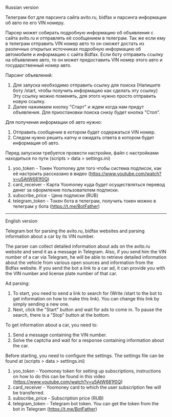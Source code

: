 Russian version

Телеграм бот для парсинга сайта avito.ru, bidfax и парсинга информации об авто по его VIN номеру.

Парсер может собирать подробную информацию об объявления с сайта avito.ru и отправлять её сообщением в телеграм.
Так же если ему в телеграм отправить VIN номер авто то он сможет достать из различных открытых источниках подробную информацию об автомобиле и информацию с сайта Bidfax.
Если боту отправить ссылку на объявление авто, то он может предоставить VIN номер этого авто и государственный номер авто.

Парсинг объявлений:
1) Для запуска необходимо отправить ссылку для поиска (Напишите боту /start, чтобы получить информацию как сделать эту ссылку)
Эту ссылку можно поменять, для этого нужно просто отправить новую ссылку.
2) Далее нажимаем кнопку "Старт" и ждем когда нам придут объявления. Для приостановки поиска снизу будет кнопка "Стоп".

Для получения информации об авто нужно:
1) Отправить сообщение в котором будет содержаться VIN номер. 
2) Следом нужно решить капчу и ожидать ответа в котором будет информация об авто.


Перед запуском требуется провести настройки, файл с настройками находиться по пути (scripts > data > settings.ini)
1) yoo_token - Токен Yoomoney для того чтобы система подписок, как её настроить рассказано в видео (https://www.youtube.com/watch?v=u5AtW681f0Q)
2) card_receiver - Карта Yoomoney куда будет осуществляться перевод денег за оформление пользователем подписки.
3) subscribe_price - Цена подписки (RUB)
4) telegram_token - Токен бота в телеграм, получить токен можно в телеграм у бота (https://t.me/BotFather)


__________________________________________________________________________________________________

English version

Telegram bot for parsing the avito.ru, bidfax websites and parsing information about a car by its VIN number.

The parser can collect detailed information about ads on the avito.ru website and send it as a message in Telegram.
Also, if you send him the VIN number of a car via Telegram, he will be able to retrieve detailed information about the vehicle from various open sources and information from the Bidfax website.
If you send the bot a link to a car ad, it can provide you with the VIN number and license plate number of that car.

Ad parsing:
1) To start, you need to send a link to search for (Write /start to the bot to get information on how to make this link). You can change this link by simply sending a new one.
2) Next, click the "Start" button and wait for ads to come in. To pause the search, there is a "Stop" button at the bottom.

To get information about a car, you need to:
1) Send a message containing the VIN number.
2) Solve the captcha and wait for a response containing information about the car.

Before starting, you need to configure the settings. The settings file can be found at (scripts > data > settings.ini)
1) yoo_token - Yoomoney token for setting up subscriptions, instructions on how to do this can be found in this video (https://www.youtube.com/watch?v=u5AtW681f0Q)
2) card_receiver - Yoomoney card to which the user subscription fee will be transferred.
3) subscribe_price - Subscription price (RUB)
4) telegram_token - Telegram bot token. You can get the token from the bot in Telegram (https://t.me/BotFather)